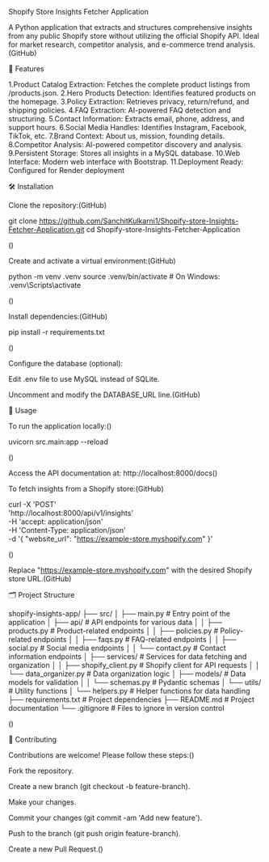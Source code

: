 Shopify Store Insights Fetcher Application

A Python application that extracts and structures comprehensive insights from any public Shopify store without utilizing the official Shopify API. Ideal for market research, competitor analysis, and e-commerce trend analysis.(GitHub)

🚀 Features

1.Product Catalog Extraction: Fetches the complete product listings from /products.json.
2.Hero Products Detection: Identifies featured products on the homepage.
3.Policy Extraction: Retrieves privacy, return/refund, and shipping policies.
4.FAQ Extraction: AI-powered FAQ detection and structuring.
5.Contact Information: Extracts email, phone, address, and support hours.
6.Social Media Handles: Identifies Instagram, Facebook, TikTok, etc.
7.Brand Context: About us, mission, founding details.
8.Competitor Analysis: AI-powered competitor discovery and analysis.
9.Persistent Storage: Stores all insights in a MySQL database.
10.Web Interface: Modern web interface with Bootstrap.
11.Deployment Ready: Configured for Render deployment

🛠️ Installation

Clone the repository:(GitHub)

git clone https://github.com/SanchitKulkarni1/Shopify-store-Insights-Fetcher-Application.git
cd Shopify-store-Insights-Fetcher-Application

()

Create and activate a virtual environment:(GitHub)

python -m venv .venv
source .venv/bin/activate  # On Windows: .venv\Scripts\activate

()

Install dependencies:(GitHub)

pip install -r requirements.txt

()

Configure the database (optional):

Edit .env file to use MySQL instead of SQLite.

Uncomment and modify the DATABASE_URL line.(GitHub)

🧪 Usage

To run the application locally:()

uvicorn src.main:app --reload

()

Access the API documentation at:
http://localhost:8000/docs()

To fetch insights from a Shopify store:(GitHub)

curl -X 'POST' \
  'http://localhost:8000/api/v1/insights' \
  -H 'accept: application/json' \
  -H 'Content-Type: application/json' \
  -d '{
  "website_url": "https://example-store.myshopify.com"
}'

()

Replace "https://example-store.myshopify.com" with the desired Shopify store URL.(GitHub)

🗂️ Project Structure

shopify-insights-app/
├── src/
│   ├── main.py               # Entry point of the application
│   ├── api/                  # API endpoints for various data
│   │   ├── products.py       # Product-related endpoints
│   │   ├── policies.py       # Policy-related endpoints
│   │   ├── faqs.py           # FAQ-related endpoints
│   │   ├── social.py         # Social media endpoints
│   │   └── contact.py        # Contact information endpoints
│   ├── services/             # Services for data fetching and organization
│   │   ├── shopify_client.py # Shopify client for API requests
│   │   └── data_organizer.py # Data organization logic
│   ├── models/               # Data models for validation
│   │   └── schemas.py        # Pydantic schemas
│   └── utils/                # Utility functions
│       └── helpers.py        # Helper functions for data handling
├── requirements.txt          # Project dependencies
├── README.md                 # Project documentation
└── .gitignore                # Files to ignore in version control

()

🤝 Contributing

Contributions are welcome! Please follow these steps:()

Fork the repository.

Create a new branch (git checkout -b feature-branch).

Make your changes.

Commit your changes (git commit -am 'Add new feature').

Push to the branch (git push origin feature-branch).

Create a new Pull Request.()

